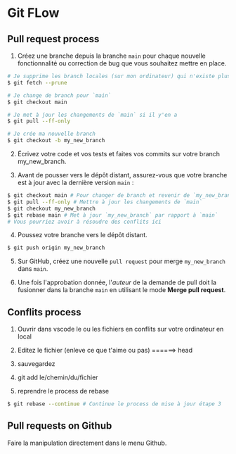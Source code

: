 # Git FLow

## Pull request process

1. Créez une branche depuis la branche `main` pour chaque nouvelle fonctionnalité ou correction de bug que vous souhaitez mettre en place.

```bash
# Je supprime les branch locales (sur mon ordinateur) qui n'existe plus sur le repo distant (sur Github)
$ git fetch --prune

# Je change de branch pour `main`
$ git checkout main

# Je met à jour les changements de `main` si il y'en a
$ git pull --ff-only

# Je crée ma nouvelle branch
$ git checkout -b my_new_branch
```

2. Écrivez votre code et vos tests et faites vos commits sur votre branch my_new_branch.

3. Avant de pousser vers le dépôt distant, assurez-vous que votre branche est à jour avec la dernière version `main` :
```bash
$ git checkout main # Pour changer de branch et revenir de `my_new_branch` à `main`
$ git pull --ff-only # Mettre à jour les changements de `main`
$ git checkout my_new_branch
$ git rebase main # Met à jour `my_new_branch` par rapport à `main`
# Vous pourriez avoir à résoudre des conflits ici
```

4. Poussez votre branche vers le dépôt distant.
```bash
$ git push origin my_new_branch
```

5. Sur GitHub, créez une nouvelle `pull request` pour merge `my_new_branch` dans `main`.

6. Une fois l'approbation donnée, l'*auteur* de la demande de pull doit la fusionner dans la branche `main` en utilisant le mode **Merge pull request**.

## Conflits process

1. Ouvrir dans vscode le ou les fichiers en conflits sur votre ordinateur en local

2. Editez le fichier (enleve ce que t'aime ou pas) ======> head
3. sauvegardez
4. git add le/chemin/du/fichier
5. reprendre le process de rebase
```bash
$ git rebase --continue # Continue le process de mise à jour étape 3
```

## Pull requests on Github
Faire la manipulation directement dans le menu Github.